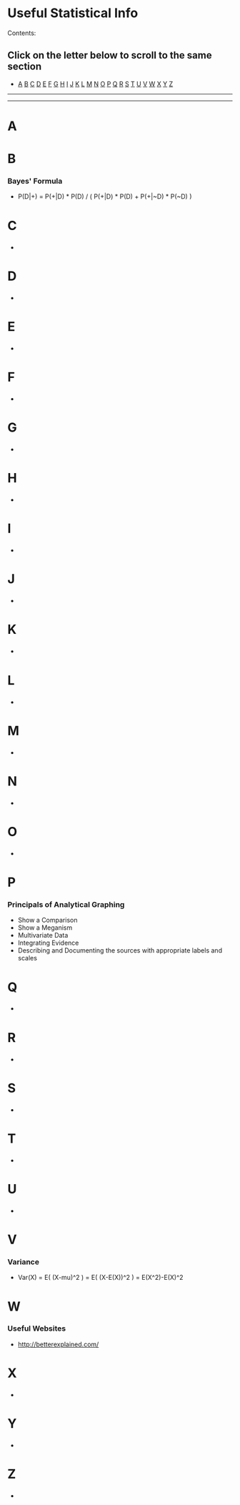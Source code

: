 # Useful Statistical Info

Contents:
## Click on the letter below to scroll to the same section

- [A](#A)  [B](#B)  [C](#C)  [D](#D)  [E](#E)  [F](#F)  [G](#G)  [H](#H)  [I](#I)  [J](#J)  [K](#K)  [L](#L)  [M](#M)  [N](#N)  [O](#O)  [P](#P)  [Q](#Q)  [R](#R)  [S](#S)  [T](#T)  [U](#U)  [V](#V)  [W](#W)  [X](#X)  [Y](#Y)  [Z](#Z)


_______________________________________________________________________
-----------------------------------------------------------------------


# A <a name="A"/>
## 
### 
   


# B 
### Bayes' Formula
+ P(D|+) = P(+|D) * P(D) / ( P(+|D) * P(D) + P(+|~D) * P(~D) )


# C 
### 
+

# D 
### 
+

# E 
### 
+

# F 
### 
+

# G 
### 
+

# H 
### 
+

# I 
### 
+

# J 
### 
+

# K 
### 
+

# L 
### 
+

# M 
### 
+

# N 
### 
+

# O 
### 
+

# P 
### Principals of Analytical Graphing 
+ Show a Comparison
+ Show a Meganism
+ Multivariate Data
+ Integrating Evidence
+ Describing and Documenting the sources with appropriate labels and scales

# Q 
### 
+

# R 
### 
+

# S 
### 
+

# T 
### 
+

# U 
### 
+

# V 
### Variance
+ Var(X) = E( (X-mu)^2 ) = E( (X-E(X))^2 ) = E(X^2)-E(X)^2

# W 
### Useful Websites
+ http://betterexplained.com/

# X 
### 
+

# Y 
### 
+

# Z 
### 
+


